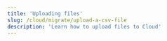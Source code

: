 ```yaml
---
title: 'Uploading files'
slug: /cloud/migrate/upload-a-csv-file
description: 'Learn how to upload files to Cloud'
---
```

